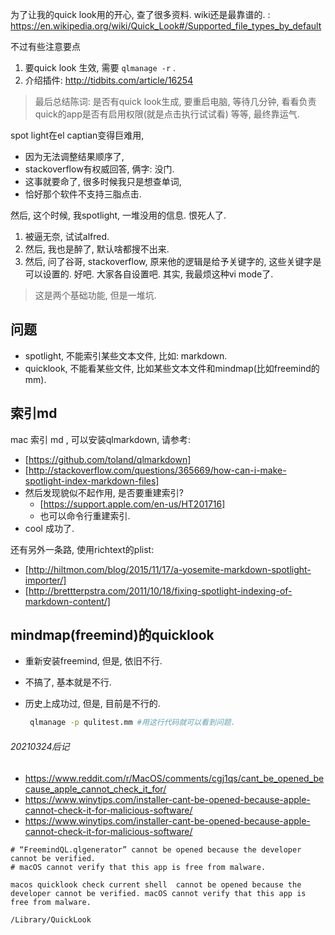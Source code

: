 为了让我的quick look用的开心, 查了很多资料. wiki还是最靠谱的. : https://en.wikipedia.org/wiki/Quick_Look#/Supported_file_types_by_default

不过有些注意要点

1. 要quick look 生效, 需要 `qlmanage -r` .
2. 介绍插件: http://tidbits.com/article/16254


> 最后总结陈词: 是否有quick look生成, 要重启电脑, 等待几分钟, 看看负责quick的app是否有启用权限(就是点击执行试试看) 等等, 最终靠运气.

spot light在el captian变得巨难用, 

- 因为无法调整结果顺序了,
- stackoverflow有权威回答, 俩字: 没门. 
- 这事就要命了, 很多时候我只是想查单词, 
- 恰好那个软件不支持三脂点击.

然后, 这个时候, 我spotlight, 一堆没用的信息. 恨死人了.

1. 被逼无奈, 试试alfred.
2. 然后, 我也是醉了, 默认啥都搜不出来.
3. 然后, 问了谷哥, stackoverflow,  原来他的逻辑是给予关键字的, 这些关键字是可以设置的. 好吧. 大家各自设置吧. 其实, 我最烦这种vi mode了.


> 这是两个基础功能, 但是一堆坑.

## 问题

- spotlight, 不能索引某些文本文件, 比如: markdown. 
- quicklook, 不能看某些文件, 比如某些文本文件和mindmap(比如freemind的mm).

## 索引md

mac 索引 md , 可以安装qlmarkdown, 请参考: 

- [https://github.com/toland/qlmarkdown]
- [http://stackoverflow.com/questions/365669/how-can-i-make-spotlight-index-markdown-files]
- 然后发现貌似不起作用, 是否要重建索引?
  - [https://support.apple.com/en-us/HT201716]
  - 也可以命令行重建索引.
- cool 成功了.

还有另外一条路, 使用richtext的plist:

- [http://hiltmon.com/blog/2015/11/17/a-yosemite-markdown-spotlight-importer/]
- [http://brettterpstra.com/2011/10/18/fixing-spotlight-indexing-of-markdown-content/]

## mindmap(freemind)的quicklook

- 重新安装freemind, 但是, 依旧不行.

- 不搞了, 基本就是不行.

- 历史上成功过, 但是, 目前是不行的.

  ```sh
   qlmanage -p qulitest.mm #用这行代码就可以看到问题.
  ```


###### 20210324后记

- https://www.reddit.com/r/MacOS/comments/cgj1qs/cant_be_opened_because_apple_cannot_check_it_for/
- https://www.winytips.com/installer-cant-be-opened-because-apple-cannot-check-it-for-malicious-software/
- https://www.winytips.com/installer-cant-be-opened-because-apple-cannot-check-it-for-malicious-software/

```
# “FreemindQL.qlgenerator” cannot be opened because the developer cannot be verified.
# macOS cannot verify that this app is free from malware.

macos quicklook check current shell  cannot be opened because the developer cannot be verified. macOS cannot verify that this app is free from malware.

/Library/QuickLook
```

